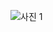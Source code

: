 ![사진 1](https://cdn.jsdelivr.net/gh/qkrdlwns/obsidian-image@main/image/D20250805_1/%EB%87%8C%EA%B3%BC%ED%95%99%EC%9D%BC%EC%A0%95_%EC%9B%90.webp)

